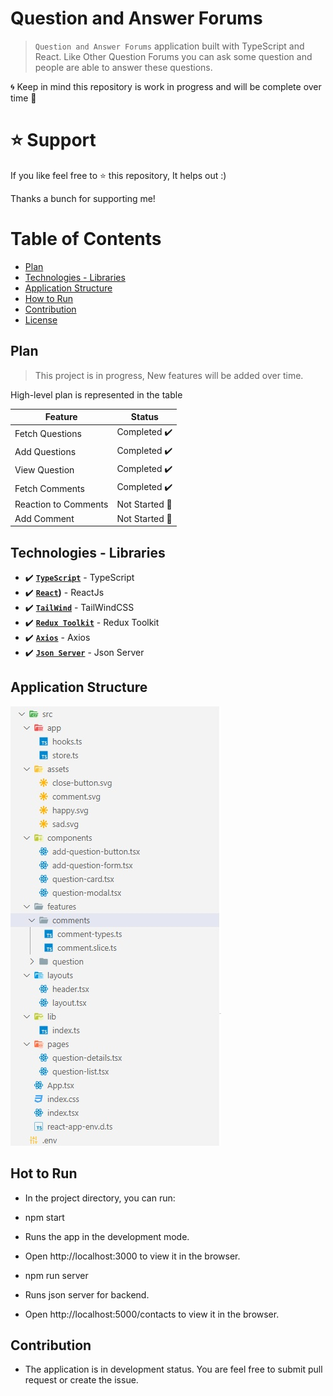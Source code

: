 # Question and Answer Forums
> `Question and Answer Forums` application built with TypeScript and React. Like Other Question Forums you can ask some question and people are able to answer these questions. 

🌀 Keep in mind this repository is work in progress and will be complete over time 🚀

# ⭐ Support
If you like feel free to ⭐ this repository, It helps out :)

Thanks a bunch for supporting me!

# Table of Contents

- [Plan](#plan)
- [Technologies - Libraries](#technologies---libraries)
- [Application Structure](#application-structure)
- [How to Run](#how-to-run)
- [Contribution](#contribution)
- [License](#license)


## Plan

> This project is in progress, New features will be added over time.

High-level plan is represented in the table

| Feature | Status |
| ------- | ------ |
| Fetch Questions | Completed ✔️ |
| Add Questions | Completed ✔️ |
| View Question | Completed ✔️ |
| Fetch Comments | Completed ✔️ |
| Reaction to Comments | Not Started 🚩 |
| Add Comment | Not Started 🚩 |


## Technologies - Libraries

- ✔️ **[`TypeScript`](https://github.com/microsoft/TypeScript)** - TypeScript
- ✔️ **[`React`](https://github.com/facebook/react))** - ReactJs
- ✔️ **[`TailWind`](https://github.com/tailwindlabs/tailwindcss)** - TailWindCSS
- ✔️ **[`Redux Toolkit`](https://github.com/reduxjs/redux-toolkit)** - Redux Toolkit
- ✔️ **[`Axios`](https://github.com/axios/axios)** - Axios
- ✔️ **[`Json Server`](https://github.com/typicode/json-server)** - Json Server

## Application Structure

![](./assets/high-level.jpg)


## Hot to Run

- In the project directory, you can run:

- npm start
- Runs the app in the development mode.
- Open http://localhost:3000 to view it in the browser.

- npm run server
- Runs json server for backend.
- Open http://localhost:5000/contacts to view it in the browser.

## Contribution
- The application is in development status. You are feel free to submit pull request or create the issue.
